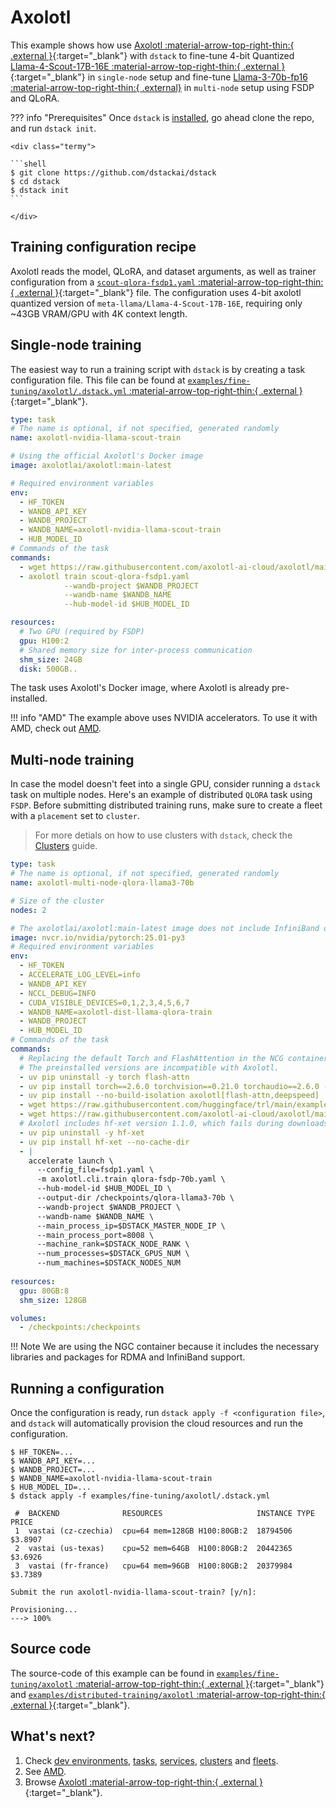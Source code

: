 # Axolotl

This example shows how use [Axolotl :material-arrow-top-right-thin:{ .external }](https://github.com/OpenAccess-AI-Collective/axolotl){:target="_blank"} 
with `dstack` to fine-tune 4-bit Quantized [Llama-4-Scout-17B-16E :material-arrow-top-right-thin:{ .external }](https://huggingface.co/axolotl-quants/Llama-4-Scout-17B-16E-Linearized-bnb-nf4-bf16){:target="_blank"} in `single-node` setup and fine-tune [Llama-3-70b-fp16 :material-arrow-top-right-thin:{ .external}](https://huggingface.co/casperhansen/llama-3-70b-fp16) in `multi-node` setup using FSDP and QLoRA.

??? info "Prerequisites"
    Once `dstack` is [installed](https://dstack.ai/docs/installation), go ahead clone the repo, and run `dstack init`.

    <div class="termy">
 
    ```shell
    $ git clone https://github.com/dstackai/dstack
    $ cd dstack
    $ dstack init
    ```
 
    </div>

## Training configuration recipe

Axolotl reads the model, QLoRA, and dataset arguments, as well as trainer configuration from a [`scout-qlora-fsdp1.yaml` :material-arrow-top-right-thin:{ .external }](https://github.com/axolotl-ai-cloud/axolotl/blob/main/examples/llama-4/scout-qlora-fsdp1.yaml){:target="_blank"} file. The configuration uses 4-bit axolotl quantized version of `meta-llama/Llama-4-Scout-17B-16E`, requiring only ~43GB VRAM/GPU with 4K context length.


## Single-node training

The easiest way to run a training script with `dstack` is by creating a task configuration file.
This file can be found at [`examples/fine-tuning/axolotl/.dstack.yml` :material-arrow-top-right-thin:{ .external }](https://github.com/dstackai/dstack/blob/master/examples/fine-tuning/axolotl/.dstack.yaml){:target="_blank"}.

<div editor-title="examples/fine-tuning/axolotl/.dstack.yml">

```yaml
type: task
# The name is optional, if not specified, generated randomly
name: axolotl-nvidia-llama-scout-train

# Using the official Axolotl's Docker image
image: axolotlai/axolotl:main-latest

# Required environment variables
env:
  - HF_TOKEN
  - WANDB_API_KEY
  - WANDB_PROJECT
  - WANDB_NAME=axolotl-nvidia-llama-scout-train
  - HUB_MODEL_ID
# Commands of the task
commands:
  - wget https://raw.githubusercontent.com/axolotl-ai-cloud/axolotl/main/examples/llama-4/scout-qlora-fsdp1.yaml
  - axolotl train scout-qlora-fsdp1.yaml 
            --wandb-project $WANDB_PROJECT 
            --wandb-name $WANDB_NAME 
            --hub-model-id $HUB_MODEL_ID

resources:
  # Two GPU (required by FSDP)
  gpu: H100:2
  # Shared memory size for inter-process communication
  shm_size: 24GB
  disk: 500GB..
```

</div>

The task uses Axolotl's Docker image, where Axolotl is already pre-installed.

!!! info "AMD"
    The example above uses NVIDIA accelerators. To use it with AMD, check out [AMD](https://dstack.ai/examples/accelerators/amd#axolotl).

## Multi-node training

In case the model doesn't feet into a single GPU, consider running a `dstack` task on multiple nodes. Here's an example of distributed `QLORA` task using `FSDP`. Before submitting distributed training runs, make sure to create a fleet with a `placement` set to `cluster`.

> For more detials on how to use clusters with `dstack`, check the [Clusters](https://dstack.ai/docs/guides/clusters) guide.

<div editor-title="examples/distributed-training/axolotl/.dstack.yml">

```yaml
type: task
# The name is optional, if not specified, generated randomly
name: axolotl-multi-node-qlora-llama3-70b

# Size of the cluster
nodes: 2

# The axolotlai/axolotl:main-latest image does not include InfiniBand or RDMA libraries, so we need to use the NGC container.
image: nvcr.io/nvidia/pytorch:25.01-py3
# Required environment variables
env:
  - HF_TOKEN
  - ACCELERATE_LOG_LEVEL=info
  - WANDB_API_KEY
  - NCCL_DEBUG=INFO
  - CUDA_VISIBLE_DEVICES=0,1,2,3,4,5,6,7
  - WANDB_NAME=axolotl-dist-llama-qlora-train
  - WANDB_PROJECT
  - HUB_MODEL_ID
# Commands of the task
commands:
  # Replacing the default Torch and FlashAttention in the NCG container with Axolotl-compatible versions.
  # The preinstalled versions are incompatible with Axolotl.
  - uv pip uninstall -y torch flash-attn
  - uv pip install torch==2.6.0 torchvision==0.21.0 torchaudio==2.6.0 --index-url https://download.pytorch.org/whl/test/cu124
  - uv pip install --no-build-isolation axolotl[flash-attn,deepspeed]
  - wget https://raw.githubusercontent.com/huggingface/trl/main/examples/accelerate_configs/fsdp1.yaml
  - wget https://raw.githubusercontent.com/axolotl-ai-cloud/axolotl/main/examples/llama-3/qlora-fsdp-70b.yaml
  # Axolotl includes hf-xet version 1.1.0, which fails during downloads. Replacing it with the latest version (1.1.2).
  - uv pip uninstall -y hf-xet
  - uv pip install hf-xet --no-cache-dir
  - |
    accelerate launch \
      --config_file=fsdp1.yaml \
      -m axolotl.cli.train qlora-fsdp-70b.yaml \
      --hub-model-id $HUB_MODEL_ID \
      --output-dir /checkpoints/qlora-llama3-70b \
      --wandb-project $WANDB_PROJECT \
      --wandb-name $WANDB_NAME \
      --main_process_ip=$DSTACK_MASTER_NODE_IP \
      --main_process_port=8008 \
      --machine_rank=$DSTACK_NODE_RANK \
      --num_processes=$DSTACK_GPUS_NUM \
      --num_machines=$DSTACK_NODES_NUM
  
resources:
  gpu: 80GB:8
  shm_size: 128GB

volumes:
  - /checkpoints:/checkpoints
```
</div>

!!! Note
    We are using the NGC container because it includes the necessary libraries and packages for RDMA and InfiniBand support.

## Running a configuration

Once the configuration is ready, run `dstack apply -f <configuration file>`, and `dstack` will automatically provision the
cloud resources and run the configuration.

<div class="termy">

```shell
$ HF_TOKEN=...
$ WANDB_API_KEY=...
$ WANDB_PROJECT=...
$ WANDB_NAME=axolotl-nvidia-llama-scout-train
$ HUB_MODEL_ID=...
$ dstack apply -f examples/fine-tuning/axolotl/.dstack.yml

 #  BACKEND              RESOURCES                     INSTANCE TYPE  PRICE     
 1  vastai (cz-czechia)  cpu=64 mem=128GB H100:80GB:2  18794506       $3.8907   
 2  vastai (us-texas)    cpu=52 mem=64GB  H100:80GB:2  20442365       $3.6926   
 3  vastai (fr-france)   cpu=64 mem=96GB  H100:80GB:2  20379984       $3.7389

Submit the run axolotl-nvidia-llama-scout-train? [y/n]:

Provisioning...
---> 100%
```

</div>

## Source code

The source-code of this example can be found in
[`examples/fine-tuning/axolotl` :material-arrow-top-right-thin:{ .external }](https://github.com/dstackai/dstack/blob/master/examples/fine-tuning/axolotl){:target="_blank"} and [`examples/distributed-training/axolotl` :material-arrow-top-right-thin:{ .external }](https://github.com/dstackai/dstack/blob/master/examples/distributed-training/axolotl){:target="_blank"}.

## What's next?

1. Check [dev environments](https://dstack.ai/docs/dev-environments), [tasks](https://dstack.ai/docs/tasks), 
   [services](https://dstack.ai/docs/services), [clusters](https://dstack.ai/docs/guides/clusters) and [fleets](https://dstack.ai/docs/concepts/fleets).
2. See [AMD](https://dstack.ai/examples/accelerators/amd#axolotl). 
3. Browse [Axolotl :material-arrow-top-right-thin:{ .external }](https://github.com/OpenAccess-AI-Collective/axolotl){:target="_blank"}.
